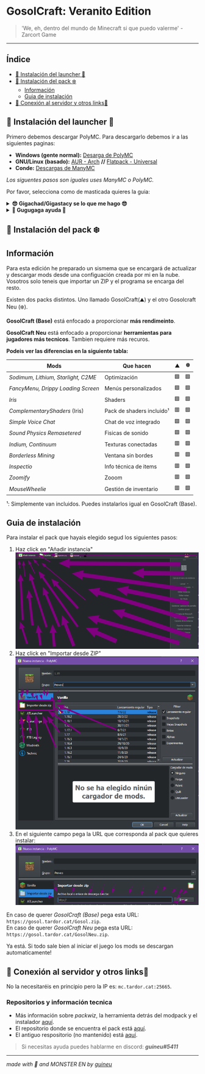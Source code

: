 # GosolCraft: Veranito Edition

> 'We, eh, dentro del mundo de Minecraft si que puedo valerme' - Zarcort Game
---

## Índice

- <a href="#-instalación-del-launcher-">🧊 Instalación del launcher 🧊</a>
- <a href="#-instalación-del-pack-%EF%B8%8F">🗻 Instalación del pack ❄️</a>
  - [Información](#información)
  - [Guia de instalación](#guia-de-instalación)
- <a href="#-conexión-al-servidor-y-otros-links">🚪 Conexión al servidor y otros links🚪</a>

## 🧊 Instalación del launcher 🧊

Primero debemos descargar PolyMC. Para descargarlo debemos ir a las siguientes paginas:

- **Windows (gente normal):** [Desarga de PolyMC](https://github.com/PolyMC/PolyMC/releases/download/1.3.2/PolyMC-Windows-x86_64-Setup-1.3.2.exe)
- **GNU/Linux (basado):** [AUR - Arch](https://aur.archlinux.org/packages/polymc) **//** [Flatpack - Universal](https://flathub.org/apps/details/org.polymc.PolyMC)
- **Conde:** [Descargas de ManyMC](https://github.com/MinecraftMachina/ManyMC/releases/download/v0.1.2/ManyMC.zip)

*Los siguentes pasos son iguales uses ManyMC o PolyMC.*

Por favor, selecciona como de masticada quieres la guia:

<details>
  <summary><strong>😎 Gigachad/Gigastacy se lo que me hago 😎</strong></summary>

  <strong>[ ! ] Importante tener instalado Java. Muy recomendado de 64 bits.</strong> <br>

  1. Abre el launcher y inicia sesión clicando en "Perfiles" (Parte superiror derecha). Asegurate de elegir el tipo de cuenta correcto (Mojang o Microsoft). <br>
  2. Ya puedes pasar al siguiente paso!

  </details>
  <details>
  <summary><strong>👶 Gugugaga ayuda 👶</strong></summary>

  <strong>[ ! ] Importante tener instalado Java. Muy recomendado de 64 bits.</strong> <br>

  1. Inicia el launcher. Verás un programa similar a este: <br>
  <img src="img/paso1.png">
  2. A continuación iniciaremos sesión. Para ello clicaremos en el botón de arriba a la derecha y entraremos en el administrador de cuentas:<br>
  <img src="img/paso2.png">
  3. Toca iniciar sesión. Si aún tienes una cuenta de Mojang te recomiendo encarecidamente que la migres ahora, igualmente aún tienes la opción de usarla. <br>
  <strong>(Puedes migar tu cuenta <a href="https://minecraft.net/login">aquí</a>.)</strong>
  <img src="img/paso3.png">
  4. Ya puedes pasar al siguiente paso!

</details>

## 🗻 Instalación del pack ❄️

## Información

Para esta edición he preparado un sismema que se encargará de actualizar y descargar mods desde una configuación creada por mi en la nube. Vosotros solo teneis que importar un ZIP y el programa se encarga del resto.

Existen dos packs distintos. Uno llamado GosolCraft(⛰️) y el otro Gosolcraft Neu (❄️).

**GosolCraft (Base)** está enfocado a proporcionar **más rendimeinto**.

**GosolCraft Neu** está enfocado a proporcionar **herramientas para jugadores más tecnicos**. Tambien requiere más recuros.

**Podeis ver las diferencias en la siguiente tabla:**

| Mods                                | Que hacen                    | ⛰️ | ❄️ |
|-------------------------------------|------------------------------|----|----|
| *Sodimum, Lithium, Starlight, C2ME* | Optimización                 | 🟩 | 🟩 |
| *FancyMenu, Drippy Loading Screen*  | Menús personalizados         | 🟩 | 🟩 |
| *Iris*                              | Shaders                      | 🟩 | 🟩 |
| *ComplementaryShaders*  (Iris)      | Pack de shaders incluido¹ | 🟥 | 🟩 |
| *Simple Voice Chat*                 | Chat de voz integrado        | 🟩 | 🟩 |
| *Sound Physics Remasetered*         | Fisicas de sonido            | 🟩 | 🟩 |
| *Indium, Continuum*                 | Texturas conectadas          | 🟥 | 🟩 |
| *Borderless Mining*                 | Ventana sin bordes           | 🟥 | 🟩 |
| *Inspectio*                         | Info técnica de items        | 🟥 | 🟩 |
| *Zoomify*                           | Zooom                        | 🟥 | 🟩 |
| *MouseWheelie*                      | Gestión de inventario        | 🟥 | 🟩 |

¹: Simplemente van incluidos. Puedes instalarlos igual en GosolCraft (Base).

## Guia de instalación

Para instalar el pack que hayais elegido segud los siguientes pasos:

1. Haz click en "Añadir instancia"
![sexo](img/paso4.png)
2. Haz click en "Importar desde ZIP"
![bien](img/paso5.png)
3. En el siguiente campo pega la URL que corresponda al pack que quieres instalar:
![guarro](img/paso6.png)

En caso de querer *GosolCraft (Base)* pega esta URL: `https://gosol.tardor.cat/Gosol.zip`.\
En caso de querer *GosolCraft Neu* pega esta URL: `https://gosol.tardor.cat/GosolNeu.zip`.

Ya está. Si todo sale bien al iniciar el juego los mods se descargan automaticamente!

## 🚪 Conexión al servidor y otros links🚪

No la necesitaréis en principio pero la IP es: `mc.tardor.cat:25665`.

### Repositorios y información tecnica

- Más información sobre *packwiz*, la herramienta detrás del modpack y el instalador [aquí](https://github.com/packwiz/packwiz).
- El repositorio donde se encuentra el pack está [aquí](https://github.com/guineuu/gosol).
- El antiguo respositorio (no mantenido) está [aquí](https://codeberg.org/guineu/gosol-old).

> Si necesitas ayuda puedes hablarme en discord: ***guineu#5411***

---
*made with 💜 and MONSTER EN by [guineu](http://tardor.cat)*